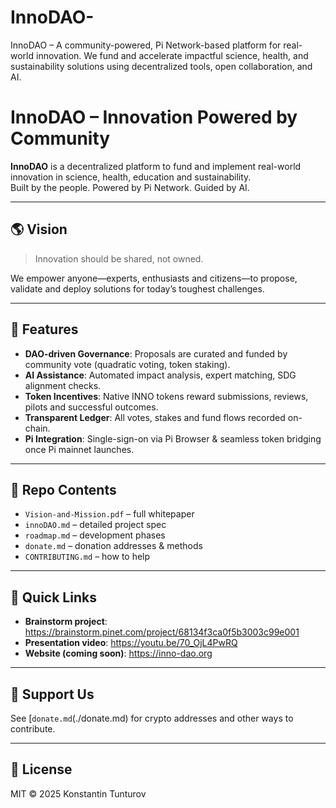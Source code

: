 # InnoDAO-
InnoDAO – A community-powered, Pi Network-based platform for real-world innovation. We fund and accelerate impactful science, health, and sustainability solutions using decentralized tools, open collaboration, and AI.
# InnoDAO – Innovation Powered by Community

**InnoDAO** is a decentralized platform to fund and implement real-world innovation in science, health, education and sustainability.  
Built by the people. Powered by Pi Network. Guided by AI.

---

## 🌎 Vision
> Innovation should be shared, not owned.

We empower anyone—experts, enthusiasts and citizens—to propose, validate and deploy solutions for today’s toughest challenges.

---

## 🔧 Features
- **DAO-driven Governance**: Proposals are curated and funded by community vote (quadratic voting, token staking).  
- **AI Assistance**: Automated impact analysis, expert matching, SDG alignment checks.  
- **Token Incentives**: Native INNO tokens reward submissions, reviews, pilots and successful outcomes.  
- **Transparent Ledger**: All votes, stakes and fund flows recorded on-chain.  
- **Pi Integration**: Single-sign-on via Pi Browser & seamless token bridging once Pi mainnet launches.

---

## 📂 Repo Contents
- `Vision-and-Mission.pdf` – full whitepaper  
- `innoDAO.md` – detailed project spec  
- `roadmap.md` – development phases  
- `donate.md` – donation addresses & methods  
- `CONTRIBUTING.md` – how to help  

---

## 🔗 Quick Links
- **Brainstorm project**: https://brainstorm.pinet.com/project/68134f3ca0f5b3003c99e001
- **Presentation video**: https://youtu.be/70_OjL4PwRQ  
- **Website (coming soon)**: https://inno-dao.org  

---

## 💖 Support Us  
See [`donate.md`(./donate.md) for crypto addresses and other ways to contribute.

---

## 📜 License  
MIT © 2025 Konstantin Tunturov
